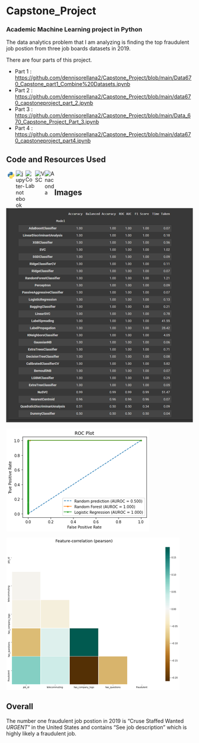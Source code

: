 # Capstone_Project

### Academic Machine Learning project in Python

The data analytics problem that I am analyzing is finding the top fraudulent job postion from three job boards datasets in 2019.

There are four parts of this project.

- Part 1 : https://github.com/dennisorellana2/Capstone_Project/blob/main/Data670_Capstone_part1_Combine%20Datasets.ipynb
- Part 2 : https://github.com/dennisorellana2/Capstone_Project/blob/main/data670_capstoneproject_part_2.ipynb
- Part 3 : https://github.com/dennisorellana2/Capstone_Project/blob/main/Data_670_Capstone_Project_Part_3.ipynb
- Part 4 : https://github.com/dennisorellana2/Capstone_Project/blob/main/data670_capstoneproject_part4.ipynb

## Code and Resources Used

<img align="left" alt="Python" width="26px" src="https://raw.githubusercontent.com/github/explore/80688e429a7d4ef2fca1e82350fe8e3517d3494d/topics/python/python.png" />

<img align="left" alt="jupyter-notebook" width="26px" src="https://avatars1.githubusercontent.com/u/7388996?s=200&v=4" />

<img align="left" alt="CoLab" width="26px" src="https://avatars1.githubusercontent.com/u/38081706?s=60&u=963d11e5a1e77618d6baab30d32d40cb17e4064d&v=4" />

<img align="left" alt="VSC" width="26px" src="https://upload.wikimedia.org/wikipedia/commons/thumb/9/9a/Visual_Studio_Code_1.35_icon.svg/1024px-Visual_Studio_Code_1.35_icon.svg.png" />

<img align="left" alt="Anaconda" width="26px" src="https://avatars2.githubusercontent.com/u/1158637?s=200&v=4g" />



<br />

## Images
![](Comparing%20Model%20List.png)

![](ROC%20Curve%20Plot.png)

![](Feature%20Correlation%20Plot.png)
## Overall
The number one fraudulent job postion in 2019 is “Cruse Staffed Wanted *URGENT*” in the United States and contains “See job description” which is highly likely a fraudulent job.
